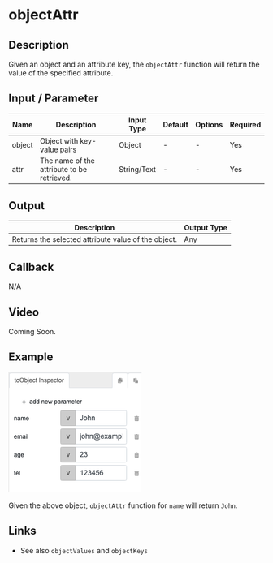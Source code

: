 ﻿# objectAttr

## Description

Given an object and an attribute key, the `objectAttr` function will return the value of the specified attribute. 

## Input / Parameter
    
| Name | Description | Input Type | Default | Options | Required |
| ------ | ------ | ------ | ------ | ------ | ------ |
| object | Object with key-value pairs | Object | - | - | Yes |
| attr | The name of the attribute to be retrieved. | String/Text | - | - | Yes |

## Output   

| Description | Output Type |
| ------ | ------ |
| Returns the selected attribute value of the object. | Any |

## Callback

N/A

## Video

Coming Soon.

## Example

![](objectAttr-step-1.png)

Given the above object, `objectAttr` function for `name` will return `John`. 

## Links

* See also `objectValues` and `objectKeys`